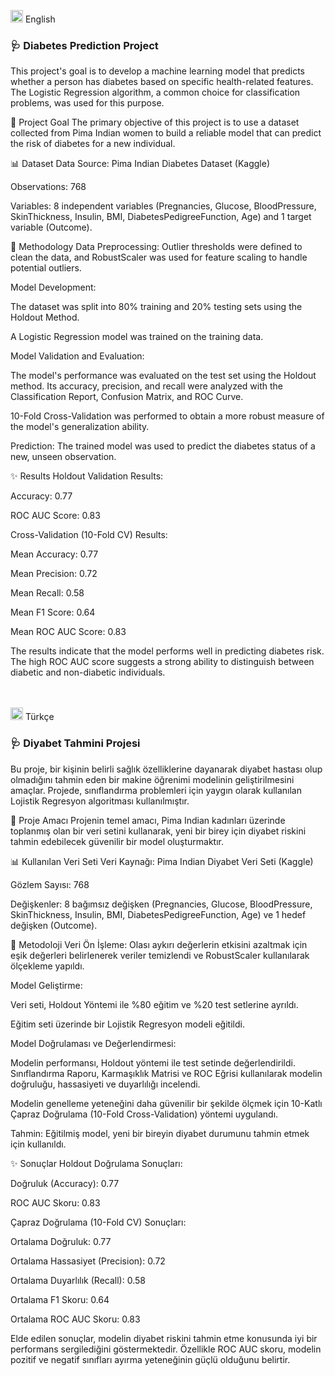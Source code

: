 <img src="https://twemoji.maxcdn.com/v/latest/svg/1f1ec-1f1e7.svg" width="20"/> English
<br>
<h3>🩺 Diabetes Prediction Project</h3>
This project's goal is to develop a machine learning model that predicts whether a person has diabetes based on specific health-related features. The Logistic Regression algorithm, a common choice for classification problems, was used for this purpose.

🚀 Project Goal
The primary objective of this project is to use a dataset collected from Pima Indian women to build a reliable model that can predict the risk of diabetes for a new individual.

📊 Dataset
Data Source: Pima Indian Diabetes Dataset (Kaggle)

Observations: 768

Variables: 8 independent variables (Pregnancies, Glucose, BloodPressure, SkinThickness, Insulin, BMI, DiabetesPedigreeFunction, Age) and 1 target variable (Outcome).

🧠 Methodology
Data Preprocessing: Outlier thresholds were defined to clean the data, and RobustScaler was used for feature scaling to handle potential outliers.

Model Development:

The dataset was split into 80% training and 20% testing sets using the Holdout Method.

A Logistic Regression model was trained on the training data.

Model Validation and Evaluation:

The model's performance was evaluated on the test set using the Holdout method. Its accuracy, precision, and recall were analyzed with the Classification Report, Confusion Matrix, and ROC Curve.

10-Fold Cross-Validation was performed to obtain a more robust measure of the model's generalization ability.

Prediction: The trained model was used to predict the diabetes status of a new, unseen observation.

✨ Results
Holdout Validation Results:

Accuracy: 0.77

ROC AUC Score: 0.83

Cross-Validation (10-Fold CV) Results:

Mean Accuracy: 0.77

Mean Precision: 0.72

Mean Recall: 0.58

Mean F1 Score: 0.64

Mean ROC AUC Score: 0.83

The results indicate that the model performs well in predicting diabetes risk. The high ROC AUC score suggests a strong ability to distinguish between diabetic and non-diabetic individuals.
<br><br><br>

<img src="https://twemoji.maxcdn.com/v/latest/svg/1f1f9-1f1f7.svg" width="20"/> Türkçe
<br>
<h3>🩺 Diyabet Tahmini Projesi</h3>
Bu proje, bir kişinin belirli sağlık özelliklerine dayanarak diyabet hastası olup olmadığını tahmin eden bir makine öğrenimi modelinin geliştirilmesini amaçlar. Projede, sınıflandırma problemleri için yaygın olarak kullanılan Lojistik Regresyon algoritması kullanılmıştır.

🚀 Proje Amacı
Projenin temel amacı, Pima Indian kadınları üzerinde toplanmış olan bir veri setini kullanarak, yeni bir birey için diyabet riskini tahmin edebilecek güvenilir bir model oluşturmaktır.

📊 Kullanılan Veri Seti
Veri Kaynağı: Pima Indian Diyabet Veri Seti (Kaggle)

Gözlem Sayısı: 768

Değişkenler: 8 bağımsız değişken (Pregnancies, Glucose, BloodPressure, SkinThickness, Insulin, BMI, DiabetesPedigreeFunction, Age) ve 1 hedef değişken (Outcome).

🧠 Metodoloji
Veri Ön İşleme: Olası aykırı değerlerin etkisini azaltmak için eşik değerleri belirlenerek veriler temizlendi ve RobustScaler kullanılarak ölçekleme yapıldı.

Model Geliştirme:

Veri seti, Holdout Yöntemi ile %80 eğitim ve %20 test setlerine ayrıldı.

Eğitim seti üzerinde bir Lojistik Regresyon modeli eğitildi.

Model Doğrulaması ve Değerlendirmesi:

Modelin performansı, Holdout yöntemi ile test setinde değerlendirildi. Sınıflandırma Raporu, Karmaşıklık Matrisi ve ROC Eğrisi kullanılarak modelin doğruluğu, hassasiyeti ve duyarlılığı incelendi.

Modelin genelleme yeteneğini daha güvenilir bir şekilde ölçmek için 10-Katlı Çapraz Doğrulama (10-Fold Cross-Validation) yöntemi uygulandı.

Tahmin: Eğitilmiş model, yeni bir bireyin diyabet durumunu tahmin etmek için kullanıldı.

✨ Sonuçlar
Holdout Doğrulama Sonuçları:

Doğruluk (Accuracy): 0.77

ROC AUC Skoru: 0.83

Çapraz Doğrulama (10-Fold CV) Sonuçları:

Ortalama Doğruluk: 0.77

Ortalama Hassasiyet (Precision): 0.72

Ortalama Duyarlılık (Recall): 0.58

Ortalama F1 Skoru: 0.64

Ortalama ROC AUC Skoru: 0.83

Elde edilen sonuçlar, modelin diyabet riskini tahmin etme konusunda iyi bir performans sergilediğini göstermektedir. Özellikle ROC AUC skoru, modelin pozitif ve negatif sınıfları ayırma yeteneğinin güçlü olduğunu belirtir.
